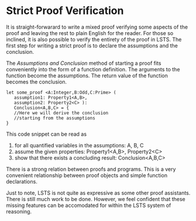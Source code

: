 # Strict Proof Verification

It is straight-forwarard to write a mixed proof verifying some aspects of the proof and leaving the rest to plain English for the reader.
For those so inclined, it is also possible to verify the entirety of the proof in LSTS.
The first step for writing a strict proof is to declare the assumptions and the conclusion.

The *Assumptions and Conclusion* method of starting a proof fits conveniently into the form of a function definition.
The arguments to the function become the assumptions.
The return value of the function becomes the conclusion.

```lsts
let some_proof <A:Integer,B:Odd,C:Prime> (
   assumption1: Property1<A,B>,
   assumption2: Property2<C> ):
   Conclusion<A,B,C> = {
   //Here we will derive the conclusion
   //starting from the assumptions
}
```

This code snippet can be read as

1. for all quantified variables in the assumptions: A, B, C
2. assume the given properties: Property1&lt;A,B&gt;, Property2&lt;C&gt;
3. show that there exists a concluding result: Conclusion&lt;A,B,C&gt;

There is a strong relation between proofs and programs.
This is a very convenient relationship between proof objects and simple function declarations.

Just to note, LSTS is not quite as expressive as some other proof assistants.
There is still much work to be done.
However, we feel confident that these missing features can be accomodated for within the LSTS system of reasoning.
